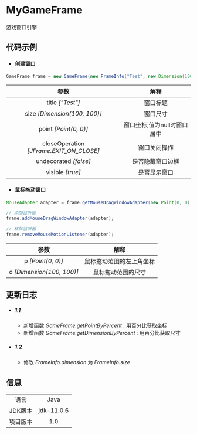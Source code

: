 # MyGameFrame

游戏窗口引擎


## 代码示例

+ #### 创建窗口
~~~java
GameFrame frame = new GameFrame(new FrameInfo("Test", new Dimension(100, 100), new Point(0, 0), JFrame.EXIT_ON_CLOSE, false, true));
~~~

|参数|解释|
|:---:|:---:|
|title _["Test"]_|窗口标题|
|size _[Dimension(100, 100)]_|窗口尺寸|
|point _[Point(0, 0)]_|窗口坐标,值为null时窗口居中|
|closeOperation _[JFrame.EXIT_ON_CLOSE]_|窗口关闭操作|
|undecorated _[false]_|是否隐藏窗口边框|
|visible _[true]_|是否显示窗口|


+ #### 鼠标拖动窗口

~~~java
MouseAdapter adapter = frame.getMouseDragWindowAdapter(new Point(0, 0), new Dimension(100, 100));

// 添加监听器
frame.addMouseDragWindowAdapter(adapter);

// 移除监听器
frame.removeMouseMotionListener(adapter);
~~~

|参数|解释|
|:---:|:---:|
|p _[Point(0, 0)]_|鼠标拖动范围的左上角坐标|
|d _[Dimension(100, 100)]_|鼠标拖动范围的尺寸|



## 更新日志

+ ##### 1.1
    - 新增函数 _GameFrame.getPointByPercent_ : 用百分比获取坐标
    - 新增函数 _GameFrame.getDimensionByPercent_ : 用百分比获取尺寸
    
+ ##### 1.2
    - 修改 _FrameInfo.dimension_ 为 _FrameInfo.size_


## 信息

|||
|:---:|:---:|
|语言|Java|
|JDK版本|jdk-11.0.6|
|项目版本|1.0|

